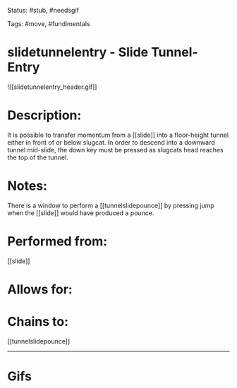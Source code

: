 Status: #stub, #needsgif 

Tags: #move, #fundimentals 

# slidetunnelentry - Slide Tunnel-Entry
![[slidetunnelentry_header.gif]]
# Description:
It is possible to transfer momentum from a [[slide]] into a floor-height tunnel either in front of or below slugcat. In order to descend into a downward tunnel mid-slide, the down key must be pressed as slugcats head reaches the top of the tunnel.

# Notes:
There is a window to perform a [[tunnelslidepounce]] by pressing jump when the [[slide]] would have produced a pounce.

# Performed from:
[[slide]]

# Allows for:


# Chains to:
[[tunnelslidepounce]]

___
# Gifs
